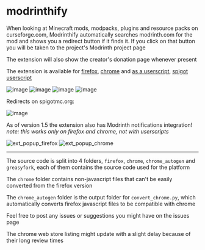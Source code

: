 # modrinthify

When looking at Minecraft mods, modpacks, plugins and resource packs on curseforge.com, Modrinthify automatically searches modrinth.com for the mod and shows you a redirect button if it finds it. If you click on that button you will be taken to the project's Modrinth project page

The extension will also show the creator's donation page whenever present

The extension is available for [firefox](https://addons.mozilla.org/en-US/firefox/addon/modrinthify/), [chrome](https://chrome.google.com/webstore/detail/modrinthify/gjjlcbppchpjacimpkjhoancdbdmpcoc) and [as a userscript](https://greasyfork.org/en/scripts/445993-modrinthify), [spigot userscript](https://greasyfork.org/en/scripts/451067-modrinthify-spigot)

![image](https://user-images.githubusercontent.com/77896685/173103271-b4d7d5a5-ce3e-4bd2-96e7-ec8e124a9f81.png)
![image](https://user-images.githubusercontent.com/77896685/173103340-aefd345d-fdee-4fa3-9dfa-92f458a35a34.png)
![image](https://user-images.githubusercontent.com/77896685/173103357-f2915565-a198-438e-8c68-582fe583f11a.png)
![image](https://user-images.githubusercontent.com/77896685/188920913-2f04db54-2fcd-408a-803b-9ebc9cdeb033.png)

Redirects on spigotmc.org:

![image](https://user-images.githubusercontent.com/77896685/189420503-ba50a9d4-69f4-4772-8f50-7530b84f014d.png)

As of version 1.5 the extension also has Modrinth notifications integration!
*note: this works only on firefox and chrome, not with userscripts*

![ext_popup_firefox](https://user-images.githubusercontent.com/77896685/190860461-d2ed396e-3b11-4e61-bc1f-1c3f6bb9b2d2.png)
![ext_popup_chrome](https://user-images.githubusercontent.com/77896685/190860463-91f1db9d-e8cf-4fd0-a46d-641ceb78d721.png)

---


The source code is split into 4 folders, `firefox`, `chrome`, `chrome_autogen` and `greasyfork`, each of them contains the source code used for the platform

The `chrome` folder contains non-javascript files that can't be easily converted from the firefox version

The `chrome_autogen` folder is the output folder for `convert_chrome.py`, which automatically converts firefox javascript files to be compatible with chrome

Feel free to post any issues or suggestions you might have on the issues page

The chrome web store listing might update with a slight delay because of their long review times
